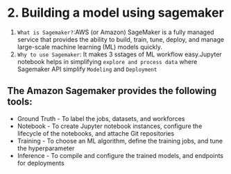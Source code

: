 # 2. Building a model using sagemaker

1. `What is Sagemaker?`:AWS (or Amazon) SageMaker is a fully managed service that provides the ability to build, train, tune, deploy, and manage large-scale machine learning (ML) models quickly.
2. `Why to use Sagemaker`: It makes 3 sstages of ML workflow easy.Jupyter notebook helps in simplifying `explore and process data` where Sagemaker API simplify `Modeling` and `Deployment`

## The Amazon Sagemaker provides the following tools:

- Ground Truth - To label the jobs, datasets, and workforces
- Notebook - To create Jupyter notebook instances, configure the lifecycle of the notebooks, and attache Git repositories
- Training - To choose an ML algorithm, define the training jobs, and tune the hyperparameter
- Inference - To compile and configure the trained models, and endpoints for deployments

 
